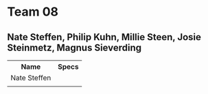# Team 08
## Nate Steffen, Philip Kuhn, Millie Steen, Josie Steinmetz, Magnus Sieverding

<table>
  <tbody>
    <tr>
      <th align="center">Name</th>
      <th align="center">Specs</th>
     </tr>
     <tr>
      <td>Nate Steffen</td>
      <td></td>
     </tr>
     <tr>
      <td></td>
      <td></td>
   </tbody>
</table>



